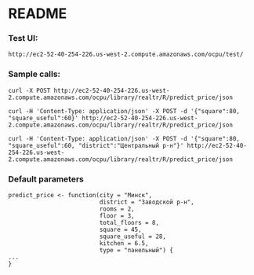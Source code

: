 # README

### Test UI:
`http://ec2-52-40-254-226.us-west-2.compute.amazonaws.com/ocpu/test/`


### Sample calls:

```
curl -X POST http://ec2-52-40-254-226.us-west-2.compute.amazonaws.com/ocpu/library/realtr/R/predict_price/json
```

```
curl -H 'Content-Type: application/json' -X POST -d '{"square":80, "square_useful":60}' http://ec2-52-40-254-226.us-west-2.compute.amazonaws.com/ocpu/library/realtr/R/predict_price/json
```

```
curl -H 'Content-Type: application/json' -X POST -d '{"square":80, "square_useful":60, "district":"Центральный р-н"}' http://ec2-52-40-254-226.us-west-2.compute.amazonaws.com/ocpu/library/realtr/R/predict_price/json
```

### Default parameters

```
predict_price <- function(city = "Минск",
                          district = "Заводской р-н",
                          rooms = 2,
                          floor = 3,
                          total_floors = 8,
                          square = 45,
                          square_useful = 28,
                          kitchen = 6.5,
                          type = "панельный") {
...                          
}
```
